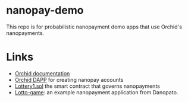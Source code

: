 # nanopay-demo

This repo is for probabilistic nanopayment demo apps that use Orchid's nanopayments.

# Links
* [Orchid documentation](https://docs.orchid.com/)
* [Orchid DAPP](https://account.orchid.com/) for creating nanopay accounts
* [Lottery1.sol](https://github.com/OrchidTechnologies/orchid/blob/master/lot-ethereum/lottery1.sol) the smart contract that governs nanopayments
* [Lotto-game](https://github.com/danopato/lotto-game): an example nanopayment application from Danopato.

